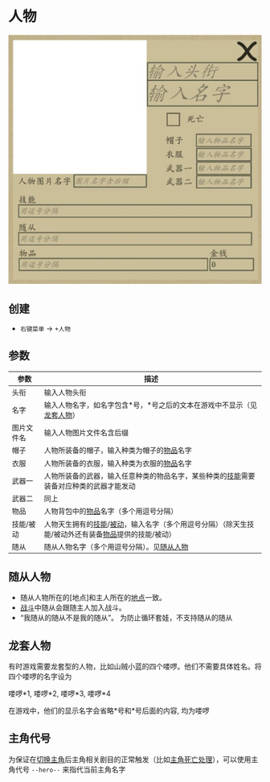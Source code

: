 # 人物
![人物](../../assets/character.jpg)

## 创建
- `右键菜单` -> `+人物`

## 参数
| 参数 | 描述 |
| --- | ----------- |
| 头衔 | 输入人物头衔 |
| 名字 | 输入人物名字，如名字包含\*号，\*号之后的文本在游戏中不显示（见[龙套人物](#龙套人物)） |
| 图片文件名 | 输入人物图片文件名含后缀 |
| 帽子 | 人物所装备的帽子，输入种类为帽子的[物品](./item.html)名字 |
| 衣服 | 人物所装备的衣服，输入种类为衣服的[物品](./item.html)名字 |
| 武器一 | 人物所装备的武器，输入任意种类的物品名字，某些种类的[技能](./spell.html)需要装备对应种类的武器才能发动 |
| 武器二 | 同上 |
| 物品 | 人物背包中的[物品](./item.html)名字（多个用逗号分隔） |
| 技能/被动 | 人物天生拥有的[技能](./spell.html)/[被动](./passive.html)，输入名字（多个用逗号分隔）（除天生技能/被动外还有装备[物品](./item.html)提供的技能/被动）|
| 随从 | 随从人物名字（多个用逗号分隔）。见[随从人物](#随从人物) |

## 随从人物
- 随从人物所在的[地点]和主人所在的[地点](./map.html#地点)一致。
- [战斗](./combat.html)中随从会跟随主人加入战斗。
- “我随从的随从不是我的随从”。 为防止循环套娃，不支持随从的随从

## 龙套人物
有时游戏需要龙套型的人物，比如山贼小蓝的四个喽啰。他们不需要具体姓名。将四个喽啰的名字设为

喽啰\*1, 喽啰\*2, 喽啰\*3, 喽啰\*4

在游戏中，他们的显示名字会省略\*号和\*号后面的内容, 均为喽啰

## 主角代号
为保证在[切换主角](./act-element.html#切换主角)后主角相关剧目的正常触发（比如[主角死亡处理](./act.html#主角死亡处理)），可以使用主角代号 `--hero--` 来指代当前主角名字
